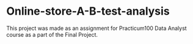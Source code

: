 # Online-store-A-B-test-analysis
This project was made as an assignment for Practicum100 Data Analyst course as a part of the Final Project. 
